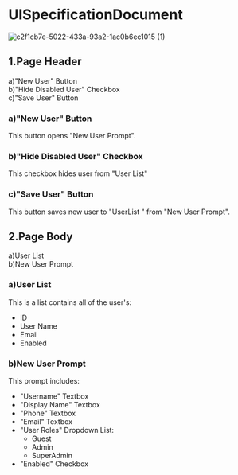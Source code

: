 # UISpecificationDocument
![c2f1cb7e-5022-433a-93a2-1ac0b6ec1015 (1)](https://user-images.githubusercontent.com/113298217/191992516-18f01830-e486-4c16-a4a1-b46705fc5131.png)

## 1.Page Header
a)"New User" Button <br /> 
b)"Hide Disabled User" Checkbox <br />
c)"Save User" Button <br />
### a)"New User" Button
This button opens "New User Prompt".
### b)"Hide Disabled User" Checkbox
This checkbox hides user from "User List"
### c)"Save User" Button
This button saves new user to "UserList " from "New User Prompt".
## 2.Page Body
a)User List <br />
b)New User Prompt <br />
### a)User List <br />
This is a list contains all of the user's:
- ID <br /> 
- User Name <br /> 
- Email <br /> 
- Enabled
### b)New User Prompt
This prompt includes: <br />
- "Username" Textbox <br />
- "Display Name" Textbox <br />
- "Phone" Textbox <br />
- "Email" Textbox <br />
- "User Roles" Dropdown List: <br />
  - Guest
  - Admin
  - SuperAdmin
- "Enabled" Checkbox


